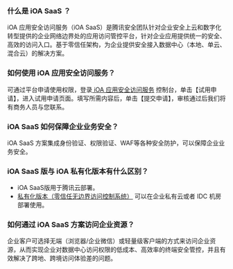 ### 什么是 iOA SaaS ？
iOA 应用安全访问服务（iOA SaaS）是腾讯安全团队针对企业安全上云和数字化转型提供的企业网络边界处的应用访问管控平台，针对企业应用提供统一的安全、高效的访问入口。基于零信任架构，为企业提供安全接入数据中心（本地、单云、混合云）的解决方案。

### 如何使用 iOA 应用安全访问服务？
可通过平台申请使用权限，登录[ iOA 应用安全访问服务](https://console.cloud.tencent.com/sag) 控制台，单击【试用申请】，进入试用申请页面。填写所需内容后，单击【提交申请】，审核通过后我们将有商务人员与您联系。

### iOA SaaS 如何保障企业业务安全？
iOA SaaS 方案集成身份验证、权限验证、WAF等各种安全防护，可以保障企业业务安全。

### iOA SaaS 版与 iOA 私有化版本有什么区别？
- iOA SaaS版用于腾讯云部署。
- [私有化版本（零信任无边界访问控制系统）](https://tcloud-doc.isd.com/document/product/1092) 可以在企业私有云或者 IDC 机房部署使用。

### 如何通过 iOA SaaS 方案访问企业资源？
企业客户可选择无端（浏览器/企业微信）或轻量级客户端的方式来访问企业资源，从而实现企业对数据中心访问权限的低成本、高效率的终端安全管控，并且有效解决了跨地、跨境访问体验差的问题。

